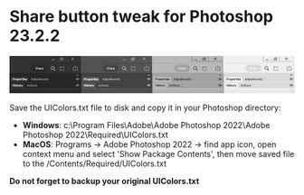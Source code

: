 # Share button tweak for Photoshop 23.2.2

![](assets/20220317_224957_2022-03-17_01-21-19.jpg)

Save the UIColors.txt file to disk and copy it in your Photoshop directory:

* **Windows**: c:\Program Files\Adobe\Adobe Photoshop 2022\Adobe Photoshop 2022\Required\UIColors.txt
* **MacOS**: Programs -> Adobe Photoshop 2022 -> find app icon, open context menu and select 'Show Package Contents', then move saved file to the /Contents/Required/UIColors.txt

**Do not forget to backup your original UIColors.txt**
